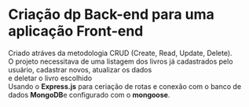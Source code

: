 # Criação dp Back-end para uma aplicação Front-end

<p>
  Criado atráves da metodologia CRUD (Create, Read, Update, Delete).<br/>
  O projeto necessitava de uma listagem dos livros já cadastrados pelo usuário, cadastrar novos, atualizar os dados<br/>
  e deletar o livro escolhido <br/>
  Usando o <b>Express.js</b> para ceriação de rotas e conexão com o banco de dados <b>MongoDB</b>e configurado com o <b>mongoose</b>.
  </p>
